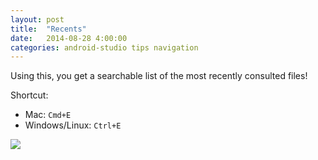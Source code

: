 ```yaml
---
layout: post
title:  "Recents"
date:   2014-08-28 4:00:00
categories: android-studio tips navigation
---
```


Using this, you get a searchable list of the most recently consulted files!

Shortcut: 

 - Mac: `Cmd+E`
 - Windows/Linux: `Ctrl+E﻿`

![](https://lh3.googleusercontent.com/-EPVBvnrdPgM/U_8OI4fcZfI/AAAAAAAANKE/FjVm2bKiJzA/w480-h300-no/14-recents.gif)